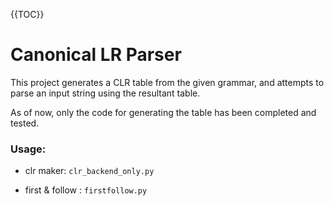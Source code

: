{{TOC}}

# Canonical LR Parser 

  This project generates a CLR table from the given grammar, and attempts to parse an input string using the resultant table.
  
  As of now, only the code for generating the table has been completed and tested.

### Usage:
* clr maker:
  ```clr_backend_only.py```
  
* first & follow :
  ```firstfollow.py```
